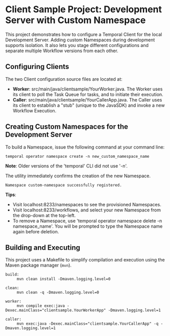 # Client Sample Project: Development Server with Custom Namespace

This project demonstrates how to configure a Temporal Client for the local Development Server.
Adding custom Namespaces during development supports isolation.
It also lets you stage different configurations and separate multiple Workflow versions from each other.

## Configuring Clients

The two Client configuration source files are located at:

* **Worker**: src/main/java/clientsample/YourWorker.java.
  The Worker uses its client to poll the Task Queue for tasks, and to initiate their execution.
* **Caller**: src/main/java/clientsample/YourCallerApp.java.
  The Caller uses its client to establish a "stub" (unique to the JavaSDK) and invoke a new Workflow Execution. 

## Creating Custom Namespaces for the Development Server

To build a Namespace, issue the following command at your command line:

```
temporal operator namespace create -n new_custom_namespace_name
```

**Note**: Older versions of the 'temporal' CLI did not use '-n'.

The utility immediately confirms the creation of the new Namespace.

```
Namespace custom-namespace successfully registered.
```

**Tips**:

* Visit localhost:8233/namespaces to see the provisioned Namespaces.
* Visit localhost:8233/workflows, and select your new Namespace from the drop-down at the top-left.
* To remove a Namespace, use 'temporal operator namespace delete -n namespace_name'.
  You will be prompted to type the Namespace name again before deletion.

## Building and Executing

This project uses a Makefile to simplify compilation and execution using the Maven package manager (`mvn`).

```
build:
     mvn clean install -Dmaven.logging.level=0

clean:
     mvn clean -q -Dmaven.logging.level=0

worker:
     mvn compile exec:java -Dexec.mainClass="clientsample.YourWorkerApp" -Dmaven.logging.level=1

caller:
     mvn exec:java -Dexec.mainClass="clientsample.YourCallerApp" -q -Dmaven.logging.level=1
```
